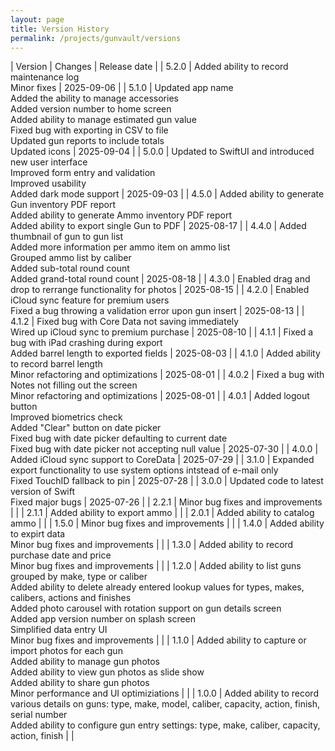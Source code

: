 ```yaml
---
layout: page
title: Version History
permalink: /projects/gunvault/versions
---
```


| Version | Changes | Release date |
| 5.2.0 | Added ability to record maintenance log <br /> Minor fixes | 2025-09-06 |
| 5.1.0 | Updated app name <br /> Added the ability to manage accessories <br /> Added version number to home screen <br /> Added ability to manage estimated gun value <br /> Fixed bug with exporting in CSV to file <br /> Updated gun reports to include totals <br /> Updated icons | 2025-09-04 |
| 5.0.0 | Updated to SwiftUI and introduced new user interface <br /> Improved form entry and validation <br /> Improved usability <br /> Added dark mode support | 2025-09-03 |
| 4.5.0 | Added ability to generate Gun inventory PDF report <br /> Added ability to generate Ammo inventory PDF report <br /> Added ability to export single Gun to PDF | 2025-08-17 |
| 4.4.0 | Added thumbnail of gun to gun list <br /> Added more information per ammo item on ammo list <br /> Grouped ammo list by caliber <br /> Added sub-total round count <br /> Added grand-total round count | 2025-08-18 |
| 4.3.0 | Enabled drag and drop to rerrange functionality for photos | 2025-08-15 |
| 4.2.0 | Enabled iCloud sync feature for premium users <br /> Fixed a bug throwing a validation error upon gun insert | 2025-08-13 |
| 4.1.2 | Fixed bug with Core Data not saving immediately <br /> Wired up iCloud sync to premium purchase | 2025-08-10 |
| 4.1.1 | Fixed a bug with iPad crashing during export <br />Added barrel length to exported fields | 2025-08-03 |
| 4.1.0 | Added ability to record barrel length <br /> Minor refactoring and optimizations | 2025-08-01 |
| 4.0.2 | Fixed a bug with Notes not filling out the screen <br /> Minor refactoring and optimizations | 2025-08-01 |
| 4.0.1 | Added logout button <br/> Improved biometrics check <br /> Added "Clear" button on date picker <br /> Fixed bug with date picker defaulting to current date <br /> Fixed bug with date picker not accepting null value | 2025-07-30 |
| 4.0.0 | Added iCloud sync support to CoreData | 2025-07-29 |
| 3.1.0 | Expanded export functionality to use system options intstead of e-mail only <br/> Fixed TouchID fallback to pin | 2025-07-28 |
| 3.0.0 | Updated code to latest version of Swift <br/> Fixed major bugs | 2025-07-26 |
| 2.2.1 | Minor bug fixes and improvements | |
| 2.1.1 | Added ability to export ammo | |
| 2.0.1 | Added ability to catalog ammo | |
| 1.5.0 | Minor bug fixes and improvements | |
| 1.4.0 | Added ability to expirt data <br/> Minor bug fixes and improvements | |
| 1.3.0 | Added ability to record purchase date and price <br/> Minor bug fixes and improvements | |
| 1.2.0 | Added ability to list guns grouped by make, type or caliber <br/> Added ability to delete already entered lookup values for types, makes, calibers, actions and finishes <br/> Added photo carousel with rotation support on gun details screen <br/> Added app version number on splash screen <br/> Simplified data entry UI <br/>Minor bug fixes and improvements | |
| 1.1.0 | Added ability to capture or import photos for each gun <br/> Added ability to manage gun photos <br/> Added ability to view gun photos as slide show <br/> Added ability to share gun photos <br/> Minor performance and UI optimiziations | |
| 1.0.0 | Added ability to record various details on guns: type, make, model, caliber, capacity, action, finish, serial number <br/> Added ability to configure gun entry settings: type, make, caliber, capacity, action, finish | |
